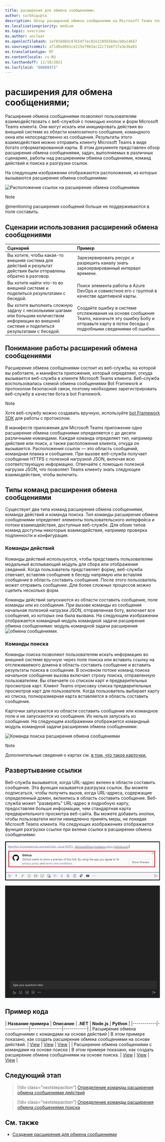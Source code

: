 ```yaml
---
title: расширения для обмена сообщениями;
author: surbhigupta
description: Обзор расширений обмена сообщениями на Microsoft Teams платформе
ms.localizationpriority: medium
ms.topic: overview
ms.author: anclear
ms.openlocfilehash: 1ef83dd8dc87b54f7ec02e110565b9ecb0a14667
ms.sourcegitcommit: af1d0a4041ce215e7863ac12c71b6f1fa3e3ba81
ms.translationtype: MT
ms.contentlocale: ru-RU
ms.lasthandoff: 11/10/2021
ms.locfileid: "60889372"
---
```

# <a name="messaging-extensions"></a>расширения для обмена сообщениями;

Расширения обмена сообщениями позволяют пользователям взаимодействовать с веб-службой с помощью кнопок и форм Microsoft Teams клиента. Они могут искать или инициировать действия во внешней системе из области композитного сообщения, командного окна или непосредственно из сообщения. Результаты этого взаимодействия можно отправить клиенту Microsoft Teams в виде богато отформатированной карты. В этом документе представлен обзор расширения обмена сообщениями, задач, выполняемых в различных сценариях, работы над расширением обмена сообщениями, команд действий и поиска и разгрузки ссылок.

На следующем изображении отображаются расположения, из которых вызываются расширения обмена сообщениями:

![Расположение ссылок на расширение обмена сообщениями](~/assets/images/messaging-extension-invoke-locations.png)

> [!NOTE]
> @mentioning расширения сообщений больше не поддерживаются в поле составить.

## <a name="scenarios-where-messaging-extensions-are-used"></a>Сценарии использования расширений обмена сообщениями

| Сценарий | Пример |
|:-----------------|:-----------------|
|Вы хотите, чтобы какая-то внешняя система для действий и результат действия были отправлены обратно в разговор.|Зарезервировать ресурс и разрешить каналу знать зарезервированный интервал времени.|
|Вы хотите найти что-то во внешней системе и поделиться результатами с беседой.|Поиск элемента работы в Azure DevOps и совместное его с группой в качестве адаптивной карты.|
|Вы хотите выполнить сложную задачу с несколькими шагами или большим количеством информации во внешней системе и поделиться результатами с беседой.|Создайте ошибку в системе отслеживания на основе сообщения Teams, назначьте эту ошибку Бобу и отправьте карту в поток беседы с подробными сведениями об ошибке.|

## <a name="understand-how-messaging-extensions-work"></a>Понимание работы расширений обмена сообщениями

Расширение обмена сообщениями состоит из веб-службы, на которой вы работаете, и манифеста приложения, который определяет, откуда вызывается веб-служба в клиенте Microsoft Teams клиента. Веб-служба воспользовалась схемой обмена сообщениями Bot Framework и протоколом безопасной связи, поэтому необходимо зарегистрировать веб-службу в качестве бота в bot Framework. 

> [!NOTE]
> Хотя веб-службу можно создавать вручную, используйте [bot Framework SDK](https://github.com/microsoft/botframework-sdk) для работы с протоколом.

В манифесте приложения для Microsoft Teams приложение одно расширение обмена сообщениями определяется с до десяти различными командами. Каждая команда определяет тип, например действие или поиск, а также расположения клиента, откуда он вызывается. Расположения ссылок — это область сообщений, командная планка и сообщение. При вызове веб-служба получает сообщение HTTPS с полезной нагрузкой JSON, включая всю соответствующую информацию. Отвечайте с помощью полезной нагрузки JSON, что позволяет Teams клиенту знать следующее взаимодействие, чтобы включить. 

## <a name="types-of-messaging-extension-commands"></a>Типы команд расширения обмена сообщениями

Существует два типа команд расширения обмена сообщениями, команда действий и команда поиска. Тип команды расширения обмена сообщениями определяет элементы пользовательского интерфейса и потоки взаимодействия, доступные веб-службе. Для обоих типов команд доступны некоторые взаимодействия, например проверка подлинности и конфигурация.

### <a name="action-commands"></a>Команды действий

Команды действий используются, чтобы представить пользователям модальный всплывающий модуль для сбора или отображения сведений. Когда пользователь представляет форму, веб-служба отвечает, вставляя сообщение в беседу напрямую или вставляя сообщение в область составить сообщение. После этого пользователь может отправить сообщение. Для более сложных процессов можно сцепить несколько форм.

Команды действий запускаются из области составить сообщение, поле команды или из сообщения. При вызове команды из сообщения начальная полезной нагрузки JSON, отправленная боту, включает все сообщения, из которых она была вызвана. На следующем изображении отображается командный модуль командной задачи расширения обмена сообщениями: модуль командной задачи расширения ![ обмена сообщениями.](~/assets/images/task-module.png)

### <a name="search-commands"></a>Команды поиска

Команды поиска позволяют пользователям искать информацию во внешней системе вручную через поле поиска или вставить ссылку на отслеживаемого домена в область составить сообщение и вставить результаты поиска в сообщение. В основном потоке команд поиска начальное сообщение вызова включает строку поиска, отправленную пользователем. Вы отвечаете со списком карт и предварительных просмотров карт. Клиент Teams отрисовку списка предварительных просмотров карт для пользователя. Когда пользователь выбирает карту из списка, полноразмерная карта вставляется в область составить сообщение.

Карточки запускаются из области составить сообщение или командное поле и не запускаются из сообщения. Их нельзя запускать из сообщения.
На следующем изображении отображается командный модуль командной задачи расширения обмена сообщениями:

![Команда поиска расширения обмена сообщениями](~/assets/images/search-extension.png)

> [!NOTE]
> Дополнительные сведения о картах см. [в том, что такое карточки.](../task-modules-and-cards/what-are-cards.md)

## <a name="link-unfurling"></a>Развертывание ссылки

Веб-служба вызывается, когда URL-адрес вклеен в области составить сообщение. Эта функция называется разгрузка ссылок. Вы можете подписаться, чтобы получить вызов, когда URL-адреса, содержащие определенный домен, вклеились в область составить сообщение. Веб-служба может "разверять" URL-адрес в подробную карту, предоставляя больше информации, чем стандартная карта предварительного просмотра веб-сайта. Вы можете добавить кнопки, чтобы пользователи могли немедленно принять меры, не покидая Microsoft Teams клиента.
На следующих изображениях отображается функция разгрузки ссылки при вклеии ссылки в расширении обмена сообщениями:
 
![unfurl link](../assets/images/messaging-extension/unfurl-link.png)

![разгрузка ссылки](../assets/images/messaging-extension/link-unfurl.gif)

## <a name="code-sample"></a>Пример кода

| **Название примера** | **Описание** | **.NET** | **Node.js** | **Python** |
|------------|-------------|----------------|------------|
| Расширение обмена сообщениями с командами на основе действий | В этом примере показано, как создать расширение обмена сообщениями на основе действий. | [View](https://github.com/microsoft/BotBuilder-Samples/tree/master/samples/csharp_dotnetcore/51.teams-messaging-extensions-action) | [View](https://github.com/microsoft/BotBuilder-Samples/tree/master/samples/javascript_nodejs/51.teams-messaging-extensions-action) | [View](https://github.com/microsoft/BotBuilder-Samples/tree/main/samples/python/51.teams-messaging-extensions-action) |
| Расширение обмена сообщениями с командами на основе поиска | В этом примере показано, как создать расширение обмена сообщениями на основе поиска. | [View](https://github.com/microsoft/BotBuilder-Samples/tree/master/samples/csharp_dotnetcore/50.teams-messaging-extensions-search) | [View](https://github.com/microsoft/BotBuilder-Samples/tree/master/samples/javascript_nodejs/50.teams-messaging-extensions-search) | [View](https://github.com/microsoft/BotBuilder-Samples/tree/main/samples/python/50.teams-messaging-extension-search) |

## <a name="next-step"></a>Следующий этап

> [!div class="nextstepaction"]
> [Определение команды расширения обмена сообщениями действий](~/messaging-extensions/how-to/action-commands/define-action-command.md)

> [!div class="nextstepaction"]
> [Определение команды расширения обмена сообщениями поиска](~/messaging-extensions/how-to/search-commands/define-search-command.md)

## <a name="see-also"></a>См. также

* [Создание расширения для обмена сообщениями](../build-your-first-app/build-messaging-extension.md)